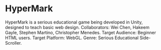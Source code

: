 # HyperMark
HyperMark is a serious educational game being developed in Unity, designed to teach basic web design.
Collaborators: Wei Chen, Hakeem Gayle, Stephen Martino, Christopher Menedes.
Target Audience: Beginner HTML users.
Target Platform: WebGL.
Genre: Serious Educational Side-Scroller.
